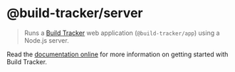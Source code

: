 # @build-tracker/server

> Runs a [Build Tracker](https://buildtracker.dev) web application (`@build-tracker/app`) using a Node.js server.

Read the [documentation online](https://buildtracker.dev/docs/packages/server) for more information on getting started with Build Tracker.
